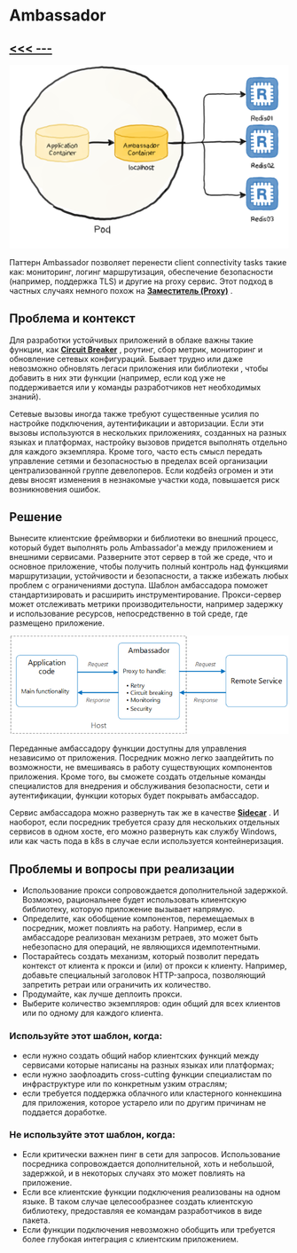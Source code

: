 # Ambassador
## [<<< ---](../micro.md)
![image.png](ambassador/image.png)

Паттерн Ambassador позволяет перенести client connectivity tasks такие как: мониторинг, логинг маршрутизация, обеспечение безопасности (например, поддержка TLS) и другие на proxy сервис. Этот подход в частных случаях немного похож на [**Заместитель (Proxy)**](../%D0%91%D0%B0%D0%B7%D0%BE%D0%B2%D1%8B%D0%B5%20%D0%BF%D0%B0%D1%82%D1%82%D0%B5%D1%80%D0%BD%D1%8B%201a0aa0bab3524861858579af05c60be4/%D0%97%D0%B0%D0%BC%D0%B5%D1%81%D1%82%D0%B8%D1%82%D0%B5%D0%BB%D1%8C%20(Proxy)%20acf1a695433947058f94f804dd9434f0.md) .

## Проблема и контекст

Для разработки устойчивых приложений в облаке важны такие функции, как [](https://bool.dev/blog/detail/circuit-breaker-pattern)[**Circuit Breaker**](circuitbreaker.md) , роутинг, сбор метрик, мониторинг и обновление сетевых конфигураций. Бывает трудно или даже невозможно обновлять легаси приложения или библиотеки , чтобы добавить в них эти функции (например, если код уже не поддерживается или у команды разработчиков нет необходимых знаний).

Сетевые вызовы иногда также требуют существенные усилия по настройке подключения, аутентификации и авторизации. Если эти вызовы используются в нескольких приложениях, созданных на разных языках и платформах, настройку вызовов придется выполнять отдельно для каждого экземпляра. Кроме того, часто есть смысл передать управление сетями и безопасностью в пределах всей организации централизованной группе девелоперов. Если кодбейз огромен и эти девы вносят изменения в незнакомые участки кода, повышается риск возникновения ошибок.

## Решение

Вынесите клиентские фреймворки и библиотеки во внешний процесс, который будет выполнять роль Ambassador'a между приложением и внешними сервисами. Разверните этот сервер в той же среде, что и основное приложение, чтобы получить полный контроль над функциями маршрутизации, устойчивости и безопасности, а также избежать любых проблем с ограничениями доступа. Шаблон амбассадора поможет стандартизировать и расширить инструментирование. Прокси-сервер может отслеживать метрики производительности, например задержку и использование ресурсов, непосредственно в той среде, где размещено приложение.

![image.png](ambassador/image%201.png)

Переданные амбассадору функции доступны для управления независимо от приложения. Посредник можно легко заапдейтить по возможности, не вмешиваясь в работу существующих компонентов приложения. Кроме того, вы сможете создать отдельные команды специалистов для внедрения и обслуживания безопасности, сети и аутентификации, функции которых будет покрывать амбассадор.

Сервис амбассадора можно развернуть так же в качестве [**Sidecar**](sidecar.md) . И наоборот, если посредник требуется сразу для нескольких отдельных сервисов в одном хосте, его можно развернуть как службу Windows, или как часть пода в k8s в случае если используется контейнеризация.

## Проблемы и вопросы при реализации

- Использование прокси сопровождается дополнительной задержкой. Возможно, рациональнее будет использовать клиентскую библиотеку, которую приложение вызывает напрямую.
- Определите, как обобщение компонентов, перемещаемых в посредник, может повлиять на работу. Например, если в амбассадоре реализован механизм ретраев, это может быть небезопасно для операций, не являющихся идемпотентными.
- Постарайтесь создать механизм, который позволит передать контекст от клиента к прокси и (или) от прокси к клиенту. Например, добавьте специальный заголовок HTTP-запроса, позволяющий запретить ретраи или ограничить их количество.
- Продумайте, как лучше деплоить прокси.
- Выберите количество экземпляров: один общий для всех клиентов или по одному для каждого клиента.

### Используйте этот шаблон, когда:

- если нужно создать общий набор клиентских функций между сервисами которые написаны на разных языках или платформах;
- если нужно заофлоадить cross-cutting функции специалистам по инфраструктуре или по конкретным узким отраслям;
- если требуется поддержка облачного или кластерного коннекшина для приложения, которое устарело или по другим причинам не поддается доработке.

### Не используйте этот шаблон, когда:

- Если критически важнен пинг в сети для запросов. Использование посредника сопровождается дополнительной, хоть и небольшой, задержкой, и в некоторых случаях это может повлиять на приложение.
- Если все клиентские функции подключения реализованы на одном языке. В таком случае целесообразнее создать клиентскую библиотеку, предоставляя ее командам разработчиков в виде пакета.
- Если функции подключения невозможно обобщить или требуется более глубокая интеграция с клиентским приложением.